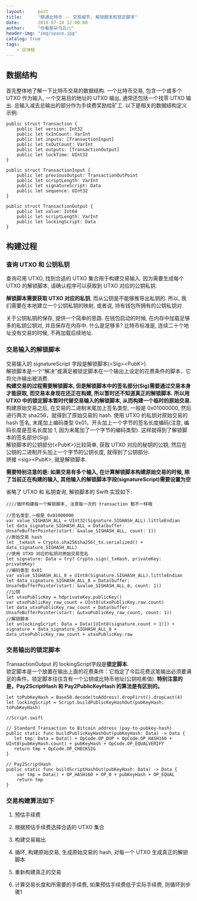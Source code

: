 ```yaml
---
layout:     post
title:      "精通比特币 -- 交易细节, 解锁脚本和锁定脚本"
date:       2018-07-10 12:00:00
author:     "你看那朵乌云儿"
header-img: "img/space.jpg"
catalog: true
tags:
    - 区块链
---
```



## 数据结构

首先整体地了解一下比特币交易的数据结构. 一个比特币交易, 包含一个或多个 UTXO 作为输入, 一个交易目的地址的 UTXO 输出, 通常还包括一个找零 UTXO 输出. 总输入减去总输出的部分作为手续费奖励给矿工. 以下是相关的数据结构定义示例:  

    public struct Transaction {
        public let version: Int32
        public let txInCount: VarInt
        public let inputs: [TransactionInput]
        public let txOutCount: VarInt
        public let outputs: [TransactionOutput]
        public let lockTime: UInt32
    }
    
    public struct TransactionInput {
        public let previousOutput: TransactionOutPoint
        public let scriptLength: VarInt
        public let signatureScript: Data
        public let sequence: UInt32
    }
    
    public struct TransactionOutput {
        public let value: Int64
        public let scriptLength: VarInt
        public let lockingScript: Data
    }

## 构建过程

### 查询 UTXO 和 公钥私钥

查询可用 UTXO, 找到合适的 UTXO 集合用于构建交易输入. 因为需要生成每个 UTXO 的解锁脚本, 请确认程序可以获取到 UTXO 对应的公钥私钥.  

**解锁脚本需要获取 UTXO 对应的私钥**, 而从公钥是不能够推导出私钥的. 所以, 我们需要在本地建立一个公钥私钥的映射, 或者说, 持有钱包所拥有的公钥私钥对.  

关于公钥私钥的保存, 提供一个简单的思路. 在钱包启动的时候, 在内存中加载足够多的私钥公钥对, 并且保存在内存中. 什么是足够多? 比特币标准是, 连续二十个地址没有交易的时候, 不再加载后续地址.

### 交易输入的解锁脚本

交易输入的 signatureScript 字段是解锁脚本(\<Sig>\<PubK>).  
解锁脚本是一个“解决”或满足被锁定脚本在一个输出上设定的花费条件的脚本，它将允许输出被消费.  
**构建交易的过程需要解锁脚本, 但是解锁脚本中的签名部分(Sig)需要通过交易本身才能获取, 而交易本身现在还正在构建, 所以暂时还不知道真正的解锁脚本. 所以用 UTXO 中的锁定脚本暂时代替交易输入的解锁脚本, 从而构建一个临时的原始交易.**   
构建原始交易之后, 在交易的二进制末尾加上签名类型, 一般是 0x01000000, 然后进行两次 sha256，就得到了原始交易的 hash. 使用 UTXO 的私钥对原始交易的 hash 签名, 末尾加上编码类型 0x01，开头加上一个字节的签名长度编码(注意, 编码长度是签名长度加 1, 因为末尾加了一个字节的编码类型). 这样就得到了解锁脚本的签名部分(Sig).  
解锁脚本的公钥部分(\<PubK>)比较简单, 获取 UTXO 对应的秘钥的公钥, 然后在公钥的二进制开头加上一个字节的公钥长度, 就得到了公钥部分.  
拼接 \<sig>\<PubK>, 就是解锁脚本.  

**需要特别注意的是: 如果交易有多个输入, 在计算解锁脚本构建原始交易的时候, 除了当前正在构建的输入, 其他输入的解锁脚本字段(signatureScript)需要设置为空**  

省略了 UTXO 和 私钥查询, 解锁脚本的 Swift 实现如下:

    ////循环构建每一个解锁脚本, 注意每一次的 transaction 都不一样哦

    //签名类型,一般是 0x01000000
    var value_SIGHASH_ALL = UInt32(Signature.SIGHASH_ALL).littleEndian
    let data_signature_SIGHASH_ALL = Data(buffer: UnsafeBufferPointer(start: &value_SIGHASH_ALL, count: 1))
    //原始交易 hash
    let _txHash = Crypto.sha256sha256(_tx.serialized() + data_signature_SIGHASH_ALL)
    //使用 UTXO 对应的私钥对原始交易签名
    let signature: Data = try? Crypto.sign(_txHash, privateKey: privateKey)
    //编码类型 0x01
    var value_SIGHASH_ALL_8 = UInt8(Signature.SIGHASH_ALL).littleEndian
    let data_signature_SIGHASH_ALL_8 = Data(buffer: UnsafeBufferPointer(start: &value_SIGHASH_ALL_8, count: 1))
    //公钥
    let utxoPublicKey = hdprivateKey.publicKey()
    var utxoPublicKey_raw_count = UInt8(utxoPublicKey.raw.count)
    let data_utxoPublicKey_raw_count = Data(buffer: UnsafeBufferPointer(start: &utxoPublicKey_raw_count, count: 1))
    //解锁脚本
    let unlockingScript: Data = Data([UInt8(signature.count + 1)]) + signature + data_signature_SIGHASH_ALL_8 + data_utxoPublicKey_raw_count + utxoPublicKey.raw

### 交易输出的锁定脚本

TransactionOutput 的 lockingScript字段是**锁定脚本**.  
锁定脚本是一个放置在输出上面的花费条件：它指定了今后花费这笔输出必须要满足的条件。锁定脚本往往含有一个公钥或比特币地址(公钥哈希值).
**特别注意的是，Pay2ScriptHash 和 Pay2PublicKeyHash 的算法是有区别的。**

    let toPubKeyHash = Base58.decode(toAddress).dropFirst().dropLast(4)
    let lockingScript = Script.buildPublicKeyHashOut(pubKeyHash: toPubKeyHash)
    
    //Script.swift
  
    // Standard Transaction to Bitcoin address (pay-to-pubkey-hash)  
    public static func buildPublicKeyHashOut(pubKeyHash: Data) -> Data {
       let tmp: Data = Data() + OpCode.OP_DUP + OpCode.OP_HASH160 +         UInt8(pubKeyHash.count) + pubKeyHash + OpCode.OP_EQUALVERIFY
       return tmp + OpCode.OP_CHECKSIG
    }
    
    // Pay2ScriptHash
    public static func buildScriptHashOut(pubKeyHash: Data) -> Data {
        var tmp = Data() + OP_HASH160 + OP_0 + pubKeyHash + OP_EQUAL
        return tmp
    }



### 交易构建算法如下

1. 预估手续费

2. 根据预估手续费选择合适的 UTXO 集合

3. 构建交易输出

4. 循环, 构建原始交易, 生成原始交易的 hash, 对每一个 UTXO 生成真正的解锁脚本

5. 重新构建真正的交易

6. 计算交易长度和所需要的手续费, 如果预估手续费低于实际手续费, 则循环到步骤1


